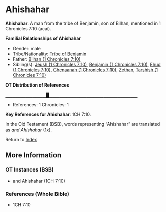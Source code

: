 # Ahishahar
**Ahishahar**. 
A man from the tribe of Benjamin, son of Bilhan, mentioned in 1 Chronicles 7:10 (acai). 




**Familial Relationships of Ahishahar**


* Gender: male
* Tribe/Nationality: [Tribe of Benjamin](../../../groups/md/acai/Benjamin.md)
* Father: [Bilhan (1 Chronicles 7:10)](Bilhan.2.md)
* Sibling(s): [Jeush (1 Chronicles 7:10)](Jeush.2.md), [Benjamin (1 Chronicles 7:10)](Benjamin.2.md), [Ehud (1 Chronicles 7:10)](Ehud.2.md), [Chenaanah (1 Chronicles 7:10)](Chenaanah.2.md), [Zethan](Zethan.md), [Tarshish (1 Chronicles 7:10)](Tarshish.2.md)


**OT Distribution of References**

▁▁▁▁▁▁▁▁▁▁▁▁█▁▁▁▁▁▁▁▁▁▁▁▁▁▁▁▁▁▁▁▁▁▁▁▁▁▁
* References: 1 Chronicles: 1



**Key References for Ahishahar**: 
1CH 7:10. 


In the Old Testament (BSB), words representing “Ahishahar” are translated as 
*and Ahishahar* (1x). 




Return to [Index](00-Index.md)

## More Information

### OT Instances (BSB)

* and Ahishahar (1CH 7:10)



### References (Whole Bible)

* 1CH 7:10



